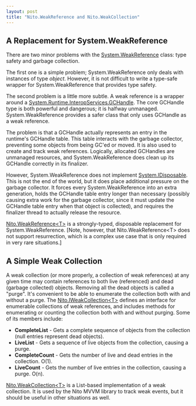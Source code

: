 ```yaml
---
layout: post
title: "Nito.WeakReference and Nito.WeakCollection"
---
```

## A Replacement for System.WeakReference

There are two minor problems with the [System.WeakReference](http://msdn.microsoft.com/en-us/library/system.weakreference.aspx) class: type safety and garbage collection.

The first one is a simple problem; System.WeakReference only deals with instances of type _object_. However, it is not difficult to write a type-safe wrapper for System.WeakReference that provides type safety.

The second problem is a little more subtle. A weak reference is a wrapper around a [System.Runtime.InteropServices.GCHandle](http://msdn.microsoft.com/en-us/library/system.runtime.interopservices.gchandle.aspx). The core GCHandle type is both powerful and dangerous; it is halfway unmanaged. System.WeakReference provides a safer class that only uses GCHandle as a weak reference.

The problem is that a GCHandle actually represents an entry in the runtime's GCHandle table. This table interacts with the garbage collector, preventing some objects from being GC'ed or moved. It is also used to create and track weak references. Logically, allocated GCHandles are unmanaged resources, and System.WeakReference does clean up its GCHandle correctly in its finalizer.

However, System.WeakReference does not implement [System.IDisposable](http://msdn.microsoft.com/en-us/library/system.idisposable.aspx). This is not the end of the world, but it does place additional pressure on the garbage collector. It forces every System.WeakReference into an extra generation, holds the GCHandle table entry longer than necessary (possibly causing extra work for the garbage collector, since it must update the GCHandle table entry when that object is collected), and requires the finalizer thread to actually release the resource.

[Nito.WeakReference\<T>](http://nitomvvm.codeplex.com/sourcecontrol/changeset/view/27265?projectName=NitoMVVM#453686) is a strongly-typed, disposable replacement for System.WeakReference. [Note, however, that Nito.WeakReference\<T> does not support resurrection, which is a complex use case that is only required in very rare situations.]

## A Simple Weak Collection

A weak collection (or more properly, a collection of weak references) at any given time may contain references to both live (referenced) and dead (garbage collected) objects. Removing all the dead objects is called a "purge". It's convenient to be able to enumerate the collection both with and without a purge. The [Nito.IWeakCollection\<T>](http://nitomvvm.codeplex.com/sourcecontrol/changeset/view/27265?projectName=NitoMVVM#453683) defines an interface for enumerable collections of weak references, and includes methods for enumerating or counting the collection both with and without purging. Some of its members include:

- **CompleteList** - Gets a complete sequence of objects from the collection (null entries represent dead objects).
- **LiveList** - Gets a sequence of live objects from the collection, causing a purge.
- **CompleteCount** - Gets the number of live and dead entries in the collection. O(1).
- **LiveCount** - Gets the number of live entries in the collection, causing a purge. O(n).

[Nito.WeakCollection\<T>](http://nitomvvm.codeplex.com/sourcecontrol/changeset/view/27265?projectName=NitoMVVM#453683) is a List-based implementation of a weak collection. It is used by the Nito MVVM library to track weak events, but it should be useful in other situations as well.

